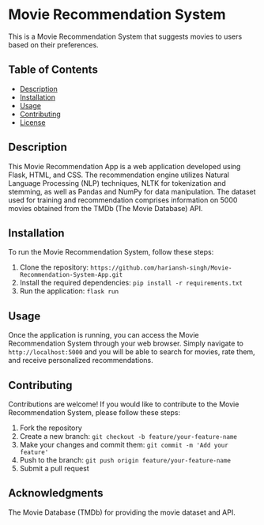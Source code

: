 # Movie Recommendation System

This is a Movie Recommendation System that suggests movies to users based on their preferences.

## Table of Contents

- [Description](#description)
- [Installation](#installation)
- [Usage](#usage)
- [Contributing](#contributing)
- [License](#license)

## Description

This Movie Recommendation App is a web application developed using Flask, HTML, and CSS. The recommendation engine utilizes Natural Language Processing (NLP) techniques, NLTK for tokenization and stemming, as well as Pandas and NumPy for data manipulation. The dataset used for training and recommendation comprises information on 5000 movies obtained from the TMDb (The Movie Database) API.


## Installation

To run the Movie Recommendation System, follow these steps:

1. Clone the repository: `https://github.com/hariansh-singh/Movie-Recommendation-System-App.git`
2. Install the required dependencies: `pip install -r requirements.txt`
3. Run the application: `flask run`

## Usage

Once the application is running, you can access the Movie Recommendation System through your web browser. Simply navigate to `http://localhost:5000` and you will be able to search for movies, rate them, and receive personalized recommendations.

## Contributing

Contributions are welcome! If you would like to contribute to the Movie Recommendation System, please follow these steps:

1. Fork the repository
2. Create a new branch: `git checkout -b feature/your-feature-name`
3. Make your changes and commit them: `git commit -m 'Add your feature'`
4. Push to the branch: `git push origin feature/your-feature-name`
5. Submit a pull request

## Acknowledgments

The Movie Database (TMDb) for providing the movie dataset and API.